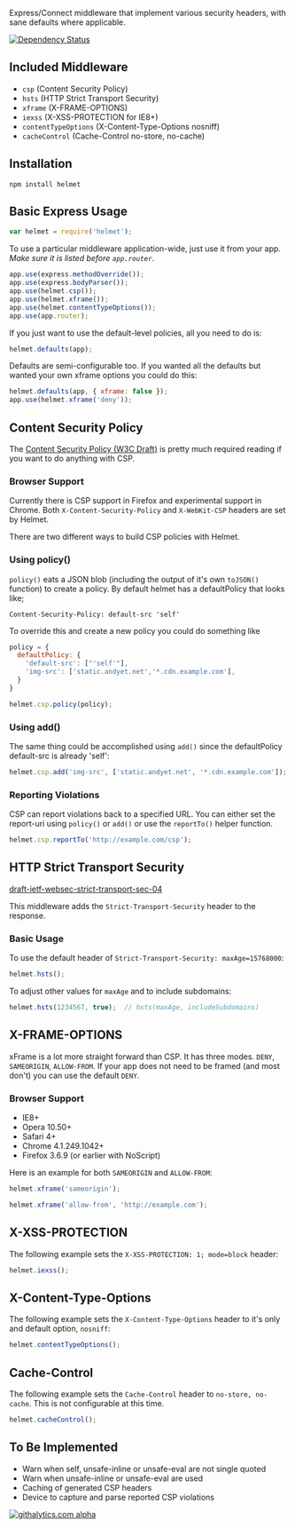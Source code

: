 Express/Connect middleware that implement various security headers, with sane defaults where applicable.

[![Dependency Status](https://david-dm.org/evilpacket/helmet.png)](https://david-dm.org/evilpacket/helmet)

## Included Middleware

  - `csp` (Content Security Policy)
  - `hsts` (HTTP Strict Transport Security)
  - `xframe` (X-FRAME-OPTIONS)
  - `iexss` (X-XSS-PROTECTION for IE8+)
  - `contentTypeOptions` (X-Content-Type-Options nosniff)
  - `cacheControl` (Cache-Control no-store, no-cache)

## Installation

```
npm install helmet
```

## Basic Express Usage

```javascript
var helmet = require('helmet');
```

To use a particular middleware application-wide, just use it from your app.
*Make sure it is listed before `app.router`*.

```javascript
app.use(express.methodOverride());
app.use(express.bodyParser());
app.use(helmet.csp());
app.use(helmet.xframe());
app.use(helmet.contentTypeOptions());
app.use(app.router);
```

If you just want to use the default-level policies, all you need to do is:

```javascript
helmet.defaults(app);
```

Defaults are semi-configurable too. If you wanted all the defaults but wanted your own xframe options you could do this:

```javascript
helmet.defaults(app, { xframe: false });
app.use(helmet.xframe('deny'));
```

## Content Security Policy
The [Content Security Policy (W3C Draft)](https://dvcs.w3.org/hg/content-security-policy/raw-file/tip/csp-specification.dev.html#content-security-policy-header-field) is pretty much required reading if you want to do anything with CSP.

### Browser Support
Currently there is CSP support in Firefox and experimental support in Chrome. Both `X-Content-Security-Policy` and `X-WebKit-CSP`
headers are set by Helmet.


There are two different ways to build CSP policies with Helmet.

### Using policy()

`policy()` eats a JSON blob (including the output of it's own `toJSON()` function) to create a policy. By default
helmet has a defaultPolicy that looks like;

```
Content-Security-Policy: default-src 'self'
```

To override this and create a new policy you could do something like

```javascript
policy = {
  defaultPolicy: {
    'default-src': ["'self'"],
    'img-src': ['static.andyet.net','*.cdn.example.com'],
  }
}

helmet.csp.policy(policy);
```

### Using add()

The same thing could be accomplished using `add()` since the defaultPolicy default-src is already 'self':

```javascript
helmet.csp.add('img-src', ['static.andyet.net', '*.cdn.example.com']);
```

### Reporting Violations

CSP can report violations back to a specified URL. You can either set the report-uri using `policy()` or `add()` or use the `reportTo()` helper function.

```javascript
helmet.csp.reportTo('http://example.com/csp');
```

## HTTP Strict Transport Security
[draft-ietf-websec-strict-transport-sec-04](http://tools.ietf.org/html/draft-ietf-websec-strict-transport-sec-04)

This middleware adds the `Strict-Transport-Security` header to the response. 

### Basic Usage

To use the default header of `Strict-Transport-Security: maxAge=15768000`:

```javascript
helmet.hsts();
```

To adjust other values for `maxAge` and to include subdomains:

```javascript
helmet.hsts(1234567, true);  // hsts(maxAge, includeSubdomains)
```


## X-FRAME-OPTIONS

xFrame is a lot more straight forward than CSP. It has three modes. `DENY`, `SAMEORIGIN`, `ALLOW-FROM`. If your app does not need to be framed (and most don't) you can use the default `DENY`.

### Browser Support
  - IE8+
  - Opera 10.50+
  - Safari 4+
  - Chrome 4.1.249.1042+
  - Firefox 3.6.9 (or earlier with NoScript)

Here is an example for both `SAMEORIGIN` and `ALLOW-FROM`:

```javascript
helmet.xframe('sameorigin');
```

```javascript
helmet.xframe('allow-from', 'http://example.com');
```

## X-XSS-PROTECTION

The following example sets the `X-XSS-PROTECTION: 1; mode=block` header:

```javascript
helmet.iexss();
```

## X-Content-Type-Options

The following example sets the `X-Content-Type-Options` header to it's only and default option, `nosniff`:

```javascript
helmet.contentTypeOptions();
```

## Cache-Control

The following example sets the `Cache-Control` header to `no-store, no-cache`. This is not configurable at this time.

```javascript
helmet.cacheControl();
```

## To Be Implemented

  - Warn when self, unsafe-inline or unsafe-eval are not single quoted
  - Warn when unsafe-inline or unsafe-eval are used
  - Caching of generated CSP headers
  - Device to capture and parse reported CSP violations

[![githalytics.com alpha](https://cruel-carlota.pagodabox.com/aaabccb3974032554c072dce9a0c46c9 "githalytics.com")](http://githalytics.com/evilpacket/helmet)

